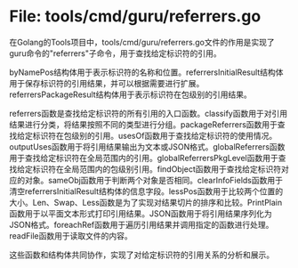 # File: tools/cmd/guru/referrers.go

在Golang的Tools项目中，tools/cmd/guru/referrers.go文件的作用是实现了guru命令的"referrers"子命令，用于查找给定标识符的引用。

byNamePos结构体用于表示标识符的名称和位置。referrersInitialResult结构体用于保存标识符的引用结果，并可以根据需要进行扩展。referrersPackageResult结构体用于表示标识符在包级别的引用结果。

referrers函数是查找给定标识符的所有引用的入口函数。classify函数用于对引用结果进行分类，将结果按照不同的类型进行分组。packageReferrers函数用于查找给定标识符在包级别的引用。usesOf函数用于查找给定标识符的使用情况。outputUses函数用于将引用结果输出为文本或JSON格式。globalReferrers函数用于查找给定标识符在全局范围内的引用。globalReferrersPkgLevel函数用于查找给定标识符在全局范围内的包级别引用。findObject函数用于查找给定标识符对应的对象。sameObj函数用于判断两个对象是否相同。clearInfoFields函数用于清空referrersInitialResult结构体的信息字段。lessPos函数用于比较两个位置的大小。Len、Swap、Less函数是为了实现对结果切片的排序和比较。PrintPlain函数用于以平面文本形式打印引用结果。JSON函数用于将引用结果序列化为JSON格式。foreachRef函数用于遍历引用结果并调用指定的函数进行处理。readFile函数用于读取文件的内容。

这些函数和结构体共同协作，实现了对给定标识符的引用关系的分析和展示。

